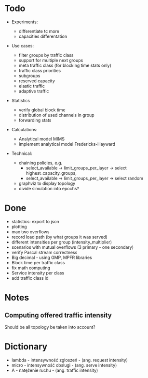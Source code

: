 
# Todo

- Experiments:
  - differentiate tc more
  - capacities differentation

- Use cases:
  - filter groups by traffic class
  - support for multiple next groups
  - meta traffic class (for blocking time stats only)
  - traffic class priorities
  - subgroups
  - reserved capacity
  - elastic traffic
  - adaptive traffic

- Statistics
  - verify global block time
  - distribution of used channels in group
  - forwarding stats

- Calculations:
  - Analytical model MIMS
  - implement analytical model Fredericks-Hayward

- Technical:
  - chaining policies, e.g.
    - select_available ->  limit_groups_per_layer -> select highest_capacity_groups,
    - select_available ->  limit_groups_per_layer -> select random
  - graphviz to display topology
  - divide simulation into epochs?

# Done

- statistics: export to json
- plotting
- max two overflows
- record load path (by what groups it was served)
- different intensities per group (intensity_multiplier)
- scenarios with mutual overflows (3 primary - one secondary)
- verify Pascal stream correctness
- Big decimal - using GMP, MPFR libraries
- Block time per traffic class
- fix math computing
- Service intensity per class
- add traffic class id


# Notes

## Computing offered traffic intensity

Should be all topology be taken into account?

# Dictionary

- lambda - intensywność zgłoszeń - (ang. request intensity)
- micro  - intensywność obsługi - (ang. serve intensity)
- A - natężenie ruchu - (ang. traffic intensity)
